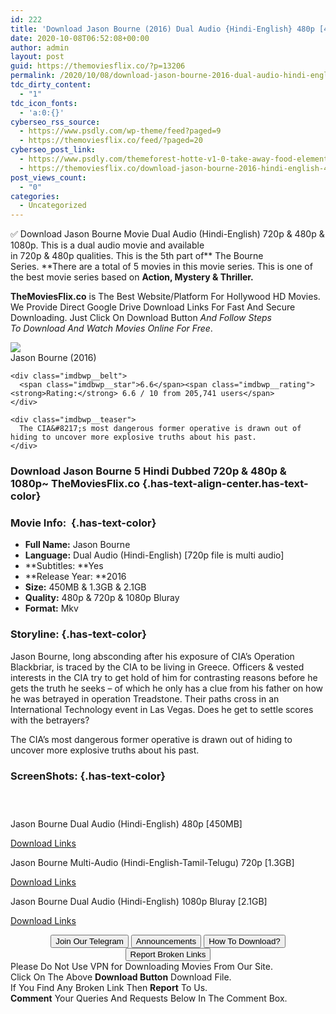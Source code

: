 ```yaml
---
id: 222
title: 'Download Jason Bourne (2016) Dual Audio {Hindi-English} 480p [450MB] || 720p [1.3GB] || 1080p [2.1GB]'
date: 2020-10-08T06:52:08+00:00
author: admin
layout: post
guid: https://themoviesflix.co/?p=13206
permalink: /2020/10/08/download-jason-bourne-2016-dual-audio-hindi-english-480p-450mb-720p-1-3gb-1080p-2-1gb/
tdc_dirty_content:
  - "1"
tdc_icon_fonts:
  - 'a:0:{}'
cyberseo_rss_source:
  - https://www.psdly.com/wp-theme/feed?paged=9
  - https://themoviesflix.co/feed/?paged=20
cyberseo_post_link:
  - https://www.psdly.com/themeforest-hotte-v1-0-take-away-food-elementor-template-kit-28363238
  - https://themoviesflix.co/download-jason-bourne-2016-hindi-english-480p-720p-1080p/
post_views_count:
  - "0"
categories:
  - Uncategorized
---
```

✅&nbsp;Download&nbsp;Jason Bourne&nbsp;Movie&nbsp;Dual Audio&nbsp;(Hindi-English)&nbsp;720p&nbsp;&&nbsp;480p&nbsp;& 1080p. This is&nbsp;a&nbsp;dual audio&nbsp;movie and available in&nbsp;720p&nbsp;&&nbsp;480p&nbsp;qualities.&nbsp;This is the 5th part of**&nbsp;The Bourne Series.&nbsp;**There are a total of 5 movies in this movie series. This is one of the best movie series based on&nbsp;**Action, Mystery & Thriller.**

**TheMoviesFlix.co**&nbsp;is The Best Website/Platform For Hollywood HD Movies. We Provide Direct Google Drive Download Links For Fast And Secure Downloading. Just Click On Download Button&nbsp;_And Follow Steps To&nbsp;Download And Watch Movies Online For Free_.

<div class="imdbwp imdbwp--movie dark">
  <div class="imdbwp__thumb">
    <a class="imdbwp__link" target="_blank" title="Jason Bourne" href="https://www.imdb.com/title/tt4196776/" rel="nofollow noopener noreferrer"><img class="imdbwp__img" src="https://m.media-amazon.com/images/M/MV5BNGJlYjVkMjQtN2NlZC00NTJhLThmZjItMTRlZDczMmE3YmI3XkEyXkFqcGdeQXVyMzI0NDc4ODY@._V1_SX300.jpg" /></a>
  </div>
  
  <div class="imdbwp__content">
    <div class="imdbwp__header">
      <span class="imdbwp__title">Jason Bourne</span> (2016)
    </div>
    
    <div class="imdbwp__belt">
      <span class="imdbwp__star">6.6</span><span class="imdbwp__rating"><strong>Rating:</strong> 6.6 / 10 from 205,741 users</span>
    </div>
    
    <div class="imdbwp__teaser">
      The CIA&#8217;s most dangerous former operative is drawn out of hiding to uncover more explosive truths about his past.
    </div>
  </div>
</div>

### Download Jason Bourne 5 Hindi Dubbed 720p & 480p & 1080p~ TheMoviesFlix.co {.has-text-align-center.has-text-color}

### Movie Info:&nbsp; {.has-text-color}

  * **Full Name:**&nbsp;Jason Bourne
  * **Language:**&nbsp;Dual Audio (Hindi-English) [720p file is multi audio]
  * **Subtitles:&nbsp;**Yes
  * **Release Year:&nbsp;**2016
  * **Size:**&nbsp;450MB & 1.3GB & 2.1GB
  * **Quality:**&nbsp;480p & 720p & 1080p Bluray
  * **Format:**&nbsp;Mkv

### Storyline: {.has-text-color}

Jason Bourne, long absconding after his exposure of CIA’s Operation Blackbriar, is traced by the CIA to be living in Greece. Officers & vested interests in the CIA try to get hold of him for contrasting reasons before he gets the truth he seeks – of which he only has a clue from his father on how he was betrayed in operation Treadstone. Their paths cross in an International Technology event in Las Vegas. Does he get to settle scores with the betrayers?

The CIA’s most dangerous former operative is drawn out of hiding to uncover more explosive truths about his past.

### ScreenShots: {.has-text-color}

<div class="wp-block-image">
  <figure class="aligncenter"><img src="https://i.imgur.com/hDnJotY.jpg" alt /></figure>
</div>

<div class="wp-block-image">
  <figure class="aligncenter"><img src="https://i.imgur.com/Imc0IbB.jpg" alt /></figure>
</div>

<div class="wp-block-image">
  <figure class="aligncenter"><img src="https://i.imgur.com/C0CaNai.png" alt /></figure>
</div>

<p class="has-text-align-center has-text-color has-medium-font-size">
  Jason Bourne Dual Audio (Hindi-English) 480p [450MB]
</p>

<span class="mb-center maxbutton-3-center"><span class="maxbutton-3-container mb-container"><a class="maxbutton-3 maxbutton maxbutton-post-button" target="_blank" rel="nofollow noopener noreferrer" href="https://coinquint.com/a1009/"><span class="mb-text">Download Links</span></a></span></span>

<p class="has-text-align-center has-text-color has-medium-font-size">
  Jason Bourne Multi-Audio (Hindi-English-Tamil-Telugu) 720p [1.3GB]
</p>

<span class="mb-center maxbutton-3-center"><span class="maxbutton-3-container mb-container"><a class="maxbutton-3 maxbutton maxbutton-post-button" target="_blank" rel="nofollow noopener noreferrer" href="https://coinquint.com/a1010/"><span class="mb-text">Download Links</span></a></span></span>

<p class="has-text-align-center has-text-color has-medium-font-size">
  Jason Bourne Dual Audio (Hindi-English) 1080p Bluray [2.1GB]
</p>

<span class="mb-center maxbutton-3-center"><span class="maxbutton-3-container mb-container"><a class="maxbutton-3 maxbutton maxbutton-post-button" target="_blank" rel="nofollow noopener noreferrer" href="https://coinquint.com/a12774/"><span class="mb-text">Download Links</span></a></span></span>

<center>
</center>

<center>
  <a href="https://t.me/themoviesflixcom" target="_blank" data-wpel-link="external" rel="nofollow external noopener noreferrer"><button class="button button5">Join Our Telegram</button></a> <a href="https://themoviesflix.co/download-jason-bourne-2016-hindi-english-480p-720p-1080p/#" target="_blank" data-wpel-link="external" rel="nofollow external noopener noreferrer"><button class="button button5">Announcements</button></a> <a href="https://themoviesflix.com/how-to-download/" target="_blank" data-wpel-link="external" rel="nofollow external noopener noreferrer"><button class="button button5">How To Download?</button></a> <a href="https://themoviesflix.co/download-jason-bourne-2016-hindi-english-480p-720p-1080p/#" target="_blank" data-wpel-link="external" rel="nofollow external noopener noreferrer"><button class="button button5">Report Broken Links</button></a>
</center>

<div class="alert alert-danger">
  Please Do Not Use VPN for Downloading Movies From Our Site.
</div>

<div class="alert alert-success">
  Click On The Above <strong>Download Button</strong> Download File.
</div>

<div class="alert alert-warning">
  If You Find Any Broken Link Then <strong>Report</strong> To Us.
</div>

<div class="alert alert-info">
  <strong>Comment</strong> Your Queries And Requests Below In The Comment Box.
</div>